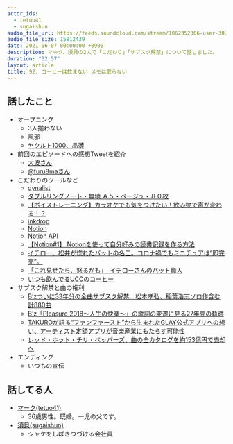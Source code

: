 ```yaml
---
actor_ids:
  - tetuo41
  - sugaishun
audio_file_url: https://feeds.soundcloud.com/stream/1062352306-user-302747142-yarukinai-92-2021-06-07.mp3
audio_file_size: 15812439
date: 2021-06-07 00:00:00 +0900
description: マーク、須貝の2人で「こだわり」「サブスク解禁」について話しました。
duration: "32:57"
layout: article
title: 92. コーヒーは飲まない メモは取らない
---
```


## 話したこと
- オープニング
  - 3人揃わない
  - 風邪
  - [ヤクルト1000、品薄](https://www.yakult.co.jp/yakult1000/)
- 前回のエピソードへの感想Tweetを紹介
  - [大波さん](https://twitter.com/z_ohnami/status/1400439184939122690)
  - [@furu8maさん](https://twitter.com/furu8ma/status/1399895988173639681)
- こだわりのツールなど
  - [dynalist](https://dynalist.io/)
  - [ダブルリングノート・無地 Ａ５・ベージュ・８０枚](https://www.muji.com/jp/ja/store/cmdty/detail/4550182109344)
  - [【ボイストレーニング】カラオケでも気をつけたい！飲み物で声が変わる！？](https://www.voat.co.jp/knowledge/vocalschool/306.php)
  - [inkdrop](https://www.inkdrop.app/)
  - [Notion](https://www.notion.so/)
  - [Notion API](https://developers.notion.com/)
  - [【Notion#1】 Notionを使って自分好みの読書記録を作る方法](https://note.com/ryosuke12323/n/n47d125f96d75)
  - [イチロー、松井が惚れたバットの名工。コロナ禍でもミニチュアは“即完売”。](https://number.bunshun.jp/articles/-/843443)
  - [「これ見せたら、怒るかも」　イチローさんのバット職人](https://craft.asahi.com/article/2020/01/08/)
  - [いつも飲んでるUCCのコーヒー](https://www.ucc.co.jp/meister/)
- サブスク解禁と曲の権利
  - [B’zついに33年分の全曲サブスク解禁　松本孝弘、稲葉浩志ソロ作含む計880曲](https://www.oricon.co.jp/news/2194033/full/)
  - [B’z「Pleasure 2018～人生の快楽～」の歌詞の変遷に見る27年間の軌跡](https://www.except-for.work/bz-pleasure91/)
  - [TAKUROが語る“ファンファースト”から生まれたGLAY公式アプリへの想い、アーティスト定額アプリが音楽産業にもたらす可能性](https://www.musicman.co.jp/interview/19296)
  - [レッド・ホット・チリ・ペッパーズ、曲の全カタログを約153億円で売却へ](https://rockinon.com/news/detail/198769)
- エンディング
  - いつもの宣伝

## 話してる人
- [マーク(tetuo41)](https://twitter.com/tetuo41)
  - 36歳男性。既婚。一児の父です。
- [須貝(sugaishun)](https://twitter.com/sugaishun)
  - シャケをしばきつづける会社員

